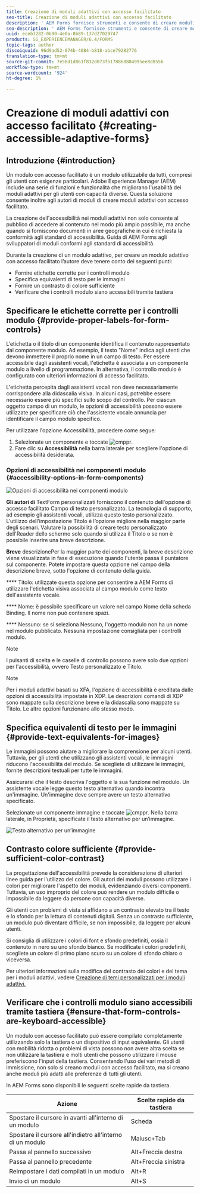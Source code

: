 ```yaml
---
title: Creazione di moduli adattivi con accesso facilitato
seo-title: Creazione di moduli adattivi con accesso facilitato
description: ' AEM Forms fornisce strumenti e consente di creare moduli adattivi con accesso facilitato e rispetta gli standard di accessibilità.'
seo-description: ' AEM Forms fornisce strumenti e consente di creare moduli adattivi con accesso facilitato e rispetta gli standard di accessibilità.'
uuid: eceb3282-0b90-4e0a-8b89-137d27029747
products: SG_EXPERIENCEMANAGER/6.4/FORMS
topic-tags: author
discoiquuid: 96d9ad52-074b-4084-b818-abce79282776
translation-type: tm+mt
source-git-commit: 7e58d1d861f832d073fb178868804995ee8d855b
workflow-type: tm+mt
source-wordcount: '924'
ht-degree: 1%

---
```



# Creazione di moduli adattivi con accesso facilitato {#creating-accessible-adaptive-forms}

## Introduzione {#introduction}

Un modulo con accesso facilitato è un modulo utilizzabile da tutti, compresi gli utenti con esigenze particolari. Adobe Experience Manager (AEM) include una serie di funzioni e funzionalità che migliorano l&#39;usabilità dei moduli adattivi per gli utenti con capacità diverse. Questa soluzione consente inoltre agli autori di moduli di creare moduli adattivi con accesso facilitato.

La creazione dell&#39;accessibilità nei moduli adattivi non solo consente al pubblico di accedere al contenuto nel modo più ampio possibile, ma anche quando si forniscono documenti in aree geografiche in cui è richiesta la conformità agli standard di accessibilità.  Guida di AEM Forms agli sviluppatori di moduli conformi agli standard di accessibilità.

Durante la creazione di un modulo adattivo, per creare un modulo adattivo con accesso facilitato l’autore deve tenere conto dei seguenti punti:

* Fornire etichette corrette per i controlli modulo
* Specifica equivalenti di testo per le immagini
* Fornire un contrasto di colore sufficiente
* Verificare che i controlli modulo siano accessibili tramite tastiera

## Specificare le etichette corrette per i controlli modulo {#provide-proper-labels-for-form-controls}

L’etichetta o il titolo di un componente identifica il contenuto rappresentato dal componente modulo. Ad esempio, il testo &quot;Nome&quot; indica agli utenti che devono immettere il proprio nome in un campo di testo. Per essere accessibile dagli assistenti vocali, l&#39;etichetta è associata a un componente modulo a livello di programmazione. In alternativa, il controllo modulo è configurato con ulteriori informazioni di accesso facilitato.

L&#39;etichetta percepita dagli assistenti vocali non deve necessariamente corrispondere alla didascalia visiva. In alcuni casi, potrebbe essere necessario essere più specifici sullo scopo del controllo. Per ciascun oggetto campo di un modulo, le opzioni di accessibilità possono essere utilizzate per specificare ciò che l&#39;assistente vocale annuncia per identificare il campo modulo specifico.

Per utilizzare l&#39;opzione Accessibilità, procedere come segue:

1. Selezionate un componente e toccate ![cmppr](assets/cmppr.png).
1. Fare clic su **Accessibilità** nella barra laterale per scegliere l&#39;opzione di accessibilità desiderata.

### Opzioni di accessibilità nei componenti modulo {#accessibility-options-in-form-components}

![Opzioni di accessibilità nei componenti modulo](assets/accessibility-options.png)

**Gli autori di** TextForm personalizzati forniscono il contenuto dell&#39;opzione di accesso facilitato Campo di testo personalizzato. La tecnologia di supporto, ad esempio gli assistenti vocali, utilizza questo testo personalizzato. L’utilizzo dell’impostazione Titolo è l’opzione migliore nella maggior parte degli scenari. Valutare la possibilità di creare testo personalizzato dell&#39;Reader dello schermo solo quando si utilizza il Titolo o se non è possibile inserire una breve descrizione.

**Breve** descrizionePer la maggior parte dei componenti, la breve descrizione viene visualizzata in fase di esecuzione quando l&#39;utente passa il puntatore sul componente. Potete impostare questa opzione nel campo della descrizione breve, sotto l&#39;opzione di contenuto della guida.

**** Titolo: utilizzate questa opzione per consentire a  AEM Forms di utilizzare l&#39;etichetta visiva associata al campo modulo come testo dell&#39;assistente vocale.

**** Nome: è possibile specificare un valore nel campo Nome della scheda Binding. Il nome non può contenere spazi.

**** Nessuno: se si seleziona Nessuno, l&#39;oggetto modulo non ha un nome nel modulo pubblicato. Nessuna impostazione consigliata per i controlli modulo.

>[!NOTE]
>
>I pulsanti di scelta e le caselle di controllo possono avere solo due opzioni per l&#39;accessibilità, ovvero Testo personalizzato e Titolo.

>[!NOTE]
>
>Per i moduli adattivi basati su XFA, l&#39;opzione di accessibilità è ereditata dalle opzioni di accessibilità impostate in XDP. Le descrizioni comandi di XDP sono mappate sulla descrizione breve e la didascalia sono mappate su Titolo. Le altre opzioni funzionano allo stesso modo.

## Specifica equivalenti di testo per le immagini {#provide-text-equivalents-for-images}

Le immagini possono aiutare a migliorare la comprensione per alcuni utenti. Tuttavia, per gli utenti che utilizzano gli assistenti vocali, le immagini riducono l&#39;accessibilità del modulo. Se scegliete di utilizzare le immagini, fornite descrizioni testuali per tutte le immagini.

Assicurarsi che il testo descriva l&#39;oggetto e la sua funzione nel modulo. Un assistente vocale legge questo testo alternativo quando incontra un&#39;immagine. Un&#39;immagine deve sempre avere un testo alternativo specificato.

Selezionate un componente immagine e toccate ![cmppr](assets/cmppr.png). Nella barra laterale, in Proprietà, specificate il testo alternativo per un’immagine.

![Testo alternativo per un’immagine](assets/image-properties.png)

## Contrasto colore sufficiente {#provide-sufficient-color-contrast}

La progettazione dell&#39;accessibilità prevede la considerazione di ulteriori linee guida per l&#39;utilizzo del colore. Gli autori dei moduli possono utilizzare i colori per migliorare l&#39;aspetto dei moduli, evidenziando diversi componenti. Tuttavia, un uso improprio del colore può rendere un modulo difficile o impossibile da leggere da persone con capacità diverse.

Gli utenti con problemi di vista si affidano a un contrasto elevato tra il testo e lo sfondo per la lettura di contenuti digitali. Senza un contrasto sufficiente, un modulo può diventare difficile, se non impossibile, da leggere per alcuni utenti.

Si consiglia di utilizzare i colori di font e sfondo predefiniti, ossia il contenuto in nero su uno sfondo bianco. Se modificate i colori predefiniti, scegliete un colore di primo piano scuro su un colore di sfondo chiaro o viceversa.

Per ulteriori informazioni sulla modifica del contrasto dei colori e del tema per i moduli adattivi, vedere [Creazione di temi personalizzati per i moduli adattivi.](/help/forms/using/creating-custom-adaptive-form-themes.md)

## Verificare che i controlli modulo siano accessibili tramite tastiera {#ensure-that-form-controls-are-keyboard-accessible}

Un modulo con accesso facilitato può essere compilato completamente utilizzando solo la tastiera o un dispositivo di input equivalente. Gli utenti con mobilità ridotta o problemi di vista possono non avere altra scelta se non utilizzare la tastiera e molti utenti che possono utilizzare il mouse preferiscono l&#39;input della tastiera. Consentendo l&#39;uso dei vari metodi di immissione, non solo si creano moduli con accesso facilitato, ma si creano anche moduli più adatti alle preferenze di tutti gli utenti.

In  AEM Forms sono disponibili le seguenti scelte rapide da tastiera.

| Azione | Scelte rapide da tastiera |
|---|---|
| Spostare il cursore in avanti all&#39;interno di un modulo | Scheda |
| Spostare il cursore all&#39;indietro all&#39;interno di un modulo | Maiusc+Tab |
| Passa al pannello successivo | Alt+Freccia destra |
| Passa al pannello precedente | Alt+Freccia sinistra |
| Reimpostare i dati compilati in un modulo | Alt+R |
| Invio di un modulo | Alt+S | configuring-watched-folder-endpoints.md |